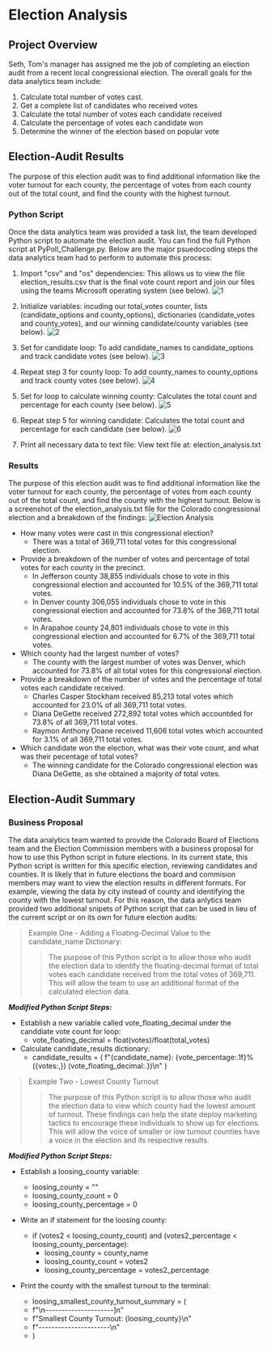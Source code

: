 # Election Analysis #

## Project Overview ##

Seth, Tom's manager has assigned me the job of completing an election audit from a recent local congressional election.
The overall goals for the data analytics team include:

1. Calculate total number of votes cast.
2. Get a complete list of candidates who received votes
3. Calculate the total number of votes each candidate received
4. Calculate the percentage of votes each candidate won
5. Determine the winner of the election based on popular vote


## Election-Audit Results ##

The purpose of this election audit was to find additional information like the voter turnout for each county, the percentage of votes from each county out of the total count, and find the county with the highest turnout.

### Python Script ###

Once the data analytics team was provided a task list, the team developed Python script to automate the election audit. You can find the full Python script at PyPoll_Challenge.py. Below are the major psuedocoding steps the data analytics team had to perform to automate this process:

1. Import "csv" and "os" dependencies: This allows us to view the file election_results.csv that is the final vote count report and join our files using the teams Microsoft operating system (see below).
![1](https://github.com/salvamike/Election_Analysis/blob/main/1.png)

2. Initialize variables: incuding our total_votes counter, lists (candidate_options and county_options), dictionaries (candidate_votes and county_votes), and our winning candidate/county variables (see below).
![2](https://github.com/salvamike/Election_Analysis/blob/main/2.png)

3. Set for candidate loop: To add candidate_names to candidate_options and track candidate votes (see below).
![3](https://github.com/salvamike/Election_Analysis/blob/main/3.png)

4. Repeat step 3 for county loop: To add county_names to county_options and track county votes (see below).
![4](https://github.com/salvamike/Election_Analysis/blob/main/4.png)

5. Set for loop to calculate winning county: Calculates the total count and percentage for each county (see below).
![5](https://github.com/salvamike/Election_Analysis/blob/main/5.png)

6. Repeat step 5 for winning candidate: Calculates the total count and percentage for each candidate (see below).
![6](https://github.com/salvamike/Election_Analysis/blob/main/6.png)

7. Print all necessary data to text file: View text file at: election_analysis.txt


### Results ###

The purpose of this election audit was to find additional information like the voter turnout for each county, the percentage of votes from each county out of the total count, and find the county with the highest turnout.
Below is a screenshot of the election_analysis.txt file for the Colorado congressional election and a breakdown of the findings:
![Election Analysis](https://github.com/salvamike/Election_Analysis/blob/main/election%20result%20txt%20image.png)

* How many votes were cast in this congressional election?
    * There was a total of 369,711 total votes for this congressional election.
* Provide a breakdown of the number of votes and percentage of total votes for each county in the precinct.
    * In Jefferson county 38,855 individuals chose to vote in this congressional election and accounted for 10.5% of the 369,711 total votes.
    * In Denver county 306,055 individuals chose to vote in this congressional election and accounted for 73.8% of the 369,711 total votes.
    * In Arapahoe county 24,801 individuals chose to vote in this congressional election and accounted for 6.7% of the 369,711 total votes.
* Which county had the largest number of votes?
    * The county with the largest number of votes was Denver, which accounted for 73.8% of all total votes for this congressional election.
* Provide a breakdown of the number of votes and the percentage of total votes each candidate received.
    * Charles Casper Stockham received 85,213 total votes which accounted for 23.0% of all 369,711 total votes.
    * Diana DeGette received 272,892 total votes which accountded for 73.8% of all 369,711 total votes.
    * Raymon Anthony Doane received 11,606 total votes which accounted for 3.1% of all 369,711 total votes.
* Which candidate won the election, what was their vote count, and what was their pecentage of total votes?
    * The winning candidate for the Colorado congressional election was Diana DeGette, as she obtained a majority of total votes.

## Election-Audit Summary ##

### Business Proposal ###
The data analytics team wanted to provide the Colorado Board of Elections team and the Election Commission members with a business proposal for how to use this Python script in future elections. In its current state, this Python script is written for this specific election, reviewing candidates and counties. It is likely that in future elections the board and commision members may want to view the election results in different formats. For example, viewing the data by city instead of county and identifying the county with the lowest turnout. For this reason, the data anlytics team provided two additional snipets of Python script that can be used in lieu of the current script or on its own for future election audits:

> Example One - Adding a Floating-Decimal Value to the candidate_name Dictionary:
>> The purpose of this Python script is to allow those who audit the election data to identify the floating-decimal format of total votes each candidate received from the total votes of 369,711. This will allow the team to use an additional format of the calculated election data.

***Modified Python Script Steps:***

* Establish a new variable called vote_floating_decimal under the canddiate vote count for loop:
   * vote_floating_decimal = float(votes)/float(total_votes)
* Calculate candidate_results dictionary:
   * candidate_results = (
f"{candidate_name}: {vote_percentage:.1f}% ({votes:,}) (vote_floating_decimal:.})\n"
)

> Example Two - Lowest County Turnout
>> The purpose of this Python script is to allow those who audit the election data to view which county had the lowest amount of turnout. These findings can help the state deploy marketing tactics to encourage these individuals to show up for elections. This will allow the voice of smaller or low turnout counties have a voice in the election and its respective results.

***Modified Python Script Steps:***

* Establish a loosing_county variable:
   * loosing_county = ""
   * loosing_county_count = 0
   * loosing_county_percentage = 0

* Write an if statement for the loosing county:
   * if (votes2 < loosing_county_count) and (votes2_percentage < loosing_county_percentage):
      * loosing_county = county_name
      * loosing_county_count = votes2
      * loosing_county_percentage = votes2_percentage
* Print the county with the smallest turnout to the terminal:
   * loosing_smallest_county_turnout_summary = (
   * f"\n---------------------]n"
   * f"Smallest County Turnout: {loosing_county}\n"
   * f"----------------------\n"
   * )
